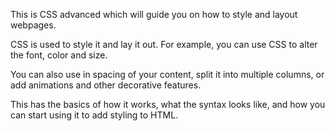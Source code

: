 This is CSS advanced which will guide you on how to style and layout  webpages.

CSS is used to style it and lay it out. For example, you can use CSS to alter the font, color and size.

You can also use in spacing of your content, split it into multiple columns, or add animations and other decorative features.

This has the basics of how it works, what the syntax looks like, and how you can start using it to add styling to HTML.